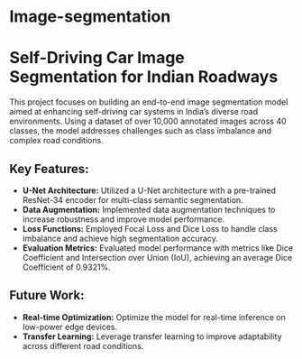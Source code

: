 # Image-segmentation
# Self-Driving Car Image Segmentation for Indian Roadways

This project focuses on building an end-to-end image segmentation model aimed at enhancing self-driving car systems in India’s diverse road environments. Using a dataset of over 10,000 annotated images across 40 classes, the model addresses challenges such as class imbalance and complex road conditions.

## Key Features:
- **U-Net Architecture:** Utilized a U-Net architecture with a pre-trained ResNet-34 encoder for multi-class semantic segmentation.
- **Data Augmentation:** Implemented data augmentation techniques to increase robustness and improve model performance.
- **Loss Functions:** Employed Focal Loss and Dice Loss to handle class imbalance and achieve high segmentation accuracy.
- **Evaluation Metrics:** Evaluated model performance with metrics like Dice Coefficient and Intersection over Union (IoU), achieving an average Dice Coefficient of 0.9321%.

## Future Work:
- **Real-time Optimization:** Optimize the model for real-time inference on low-power edge devices.
- **Transfer Learning:** Leverage transfer learning to improve adaptability across different road conditions.

